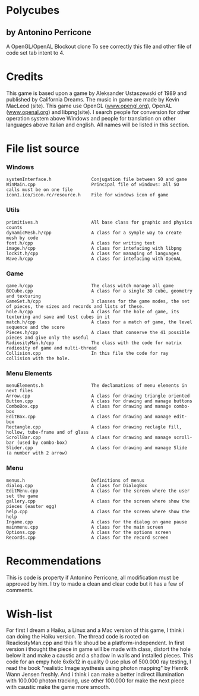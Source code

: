 # Polycubes 
## by Antonino Perricone
A OpenGL/OpenAL Blockout clone
To see correctly this file and other file of code set tab intent to 4.

# Credits
This game is based upon a game by Aleksander Ustaszewski of 1989 and published by California Dreams.
The music in game are made by Kevin MacLeod (site).
This game use OpenGL (www.opengl.org), OpenAL (www.openal.org) and libpng(site).
I search people for conversion for other operation system above Windows and people for translation on other languages above Italian and english. All names will be listed in this section.


# File list source
### Windows
	systemInterface.h				Conjugation file between SO and game
	WinMain.cpp						Principal file of windows: all SO calls must be on one file
	icon1.ico/icon.rc/resource.h	File for windows icon of game
### Utils
	primitives.h					All base class for graphic and physics counts
	dynamicMesh.h/cpp				A class for a symple way to create mesh by code
	font.h/cpp						A class for writing text
	image.h/cpp						A class for intefacing with libpng
	lockit.h/cpp					A class for managing of languages
	Wave.h/cpp						A class for intefacing with OpenAL
### Game
	game.h/cpp						The class witch manage all game
	BOCube.cpp						A class for a single 3D cube, geometry and texturing
	GameSet.h/cpp					3 classes for the game modes, the set of pieces, the sizes and records and lists of these.
	hole.h/cpp						A class for the hole of game, its texturing and save and test cubes in it
	match.h/cpp						A class for a match of game, the level sequence and the score
	Pieces.h/cpp					A class that conserve the 41 possible pieces and give only the useful
	RadiosityMan.h/cpp				The class with the code for matrix radiosity of game and multi-thread
	Collision.cpp					In this file the code for ray collision with the hole.
### Menu Elements
	menuElements.h					The declamations of menu elements in next files
	Arrow.cpp						A class for drawing triangle oriented
	Button.cpp						A class for drawing and manage buttons
	ComboBox.cpp					A class for drawing and manage combo-box
	EditBox.cpp						A class for drawing and manage edit-box
	Rectangle.cpp					A class for drawing reclagle fill, hollow, tube-frame and of glass
	ScrollBar.cpp					A class for drawing and manage scroll-bar (used by combo-box)
	Slider.cpp						A class for drawing and manage Slide (a number with 2 arrow)
### Menu
	menus.h							Definitions of menus
	dialog.cpp						A class for DialogBox
	EditMenu.cpp					A class for the screen where the user set the game
	gallery.cpp						A class for the screen where show the pieces (easter egg)
	help.cpp						A class for the screen where show the help
	Ingame.cpp						A class for the dialog on game pause
	mainmenu.cpp					A class for the main screen
	Options.cpp						A class for the options screen
	Records.cpp						A class for the record screen

# Recommendations
This is code is property if Antonino Perricone, all modification must be approved by him.
I try to made a clean and clear code but it has a few of comments.

# Wish-list
For first I dream a Haiku, a Linux and a Mac version of this game, I think i can doing the Haiku version.
The thread code is rooted on ReadiostyMan.cpp and this file shoud be a platform-independent.
In first version i thought the piece in game will be made with class, distort the hole below it and make a caustic and a shadow in walls and installed pieces.
This code for an empy hole 6x6x12 in quality 0 use plus of 500.000 ray testing, I read the book "realistic Image systhesis using photon mapping" by Henrik Wann Jensen freshly. And i think i can make a better indirect illumination with 100.000 photon tracking, use other 100.000 for make the next piece with caustic make the game more smooth.
